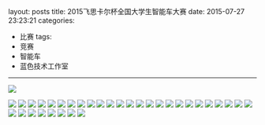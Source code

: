 layout: posts
title: 2015飞思卡尔杯全国大学生智能车大赛
date: 2015-07-27 23:23:21
categories:
- 比赛
tags: 
- 竞赛
- 智能车 
- 蓝色技术工作室
---

![](http://og9nrsw1n.bkt.clouddn.com/2015%E6%99%BA%E8%83%BD%E8%BD%A6%E5%B8%B8%E7%86%9F%E5%8C%BA%E8%B5%9BP7220004.JPG)
<!-- more -->
![](http://og9nrsw1n.bkt.clouddn.com/2015%E6%99%BA%E8%83%BD%E8%BD%A6%E5%B8%B8%E7%86%9F%E5%8C%BA%E8%B5%9BP7220004.JPG)
![](http://og9nrsw1n.bkt.clouddn.com/2015%E6%99%BA%E8%83%BD%E8%BD%A6%E5%B8%B8%E7%86%9F%E5%8C%BA%E8%B5%9BP7230035.JPG)
![](http://og9nrsw1n.bkt.clouddn.com/2015%E6%99%BA%E8%83%BD%E8%BD%A6%E5%B8%B8%E7%86%9F%E5%8C%BA%E8%B5%9BP7230050.JPG)
![](http://og9nrsw1n.bkt.clouddn.com/2015%E6%99%BA%E8%83%BD%E8%BD%A6%E5%B8%B8%E7%86%9F%E5%8C%BA%E8%B5%9BP7230051.JPG)
![](http://og9nrsw1n.bkt.clouddn.com/2015%E6%99%BA%E8%83%BD%E8%BD%A6%E5%B8%B8%E7%86%9F%E5%8C%BA%E8%B5%9BP7250053.JPG)
![](http://og9nrsw1n.bkt.clouddn.com/2015%E6%99%BA%E8%83%BD%E8%BD%A6%E5%B8%B8%E7%86%9F%E5%8C%BA%E8%B5%9BP7250054.JPG)
![](http://og9nrsw1n.bkt.clouddn.com/2015%E6%99%BA%E8%83%BD%E8%BD%A6%E5%B8%B8%E7%86%9F%E5%8C%BA%E8%B5%9BP7250055.JPG)
![](http://og9nrsw1n.bkt.clouddn.com/2015%E6%99%BA%E8%83%BD%E8%BD%A6%E5%B8%B8%E7%86%9F%E5%8C%BA%E8%B5%9BQQ图片20150826135639.jpg)
![](http://og9nrsw1n.bkt.clouddn.com/2015%E6%99%BA%E8%83%BD%E8%BD%A6%E5%B8%B8%E7%86%9F%E5%8C%BA%E8%B5%9BQQ图片20150826135642.jpg)
![](http://og9nrsw1n.bkt.clouddn.com/2015%E6%99%BA%E8%83%BD%E8%BD%A6%E5%B8%B8%E7%86%9F%E5%8C%BA%E8%B5%9BQQ图片20150826135646.jpg)
![](http://og9nrsw1n.bkt.clouddn.com/2015%E6%99%BA%E8%83%BD%E8%BD%A6%E5%B8%B8%E7%86%9F%E5%8C%BA%E8%B5%9BQQ图片20150826135649.jpg)
![](http://og9nrsw1n.bkt.clouddn.com/2015%E6%99%BA%E8%83%BD%E8%BD%A6%E5%B8%B8%E7%86%9F%E5%8C%BA%E8%B5%9BQQ图片20150826135652.jpg)
![](http://og9nrsw1n.bkt.clouddn.com/2015%E6%99%BA%E8%83%BD%E8%BD%A6%E5%B8%B8%E7%86%9F%E5%8C%BA%E8%B5%9BQQ图片20150826135656.jpg)
![](http://og9nrsw1n.bkt.clouddn.com/2015%E6%99%BA%E8%83%BD%E8%BD%A6%E5%B8%B8%E7%86%9F%E5%8C%BA%E8%B5%9BQQ图片20150826135659.jpg)
![](http://og9nrsw1n.bkt.clouddn.com/2015%E6%99%BA%E8%83%BD%E8%BD%A6%E5%B8%B8%E7%86%9F%E5%8C%BA%E8%B5%9BQQ图片20150826135707.jpg)
![](http://og9nrsw1n.bkt.clouddn.com/2015%E6%99%BA%E8%83%BD%E8%BD%A6%E5%B8%B8%E7%86%9F%E5%8C%BA%E8%B5%9BQQ图片20150826135710.jpg)
![](http://og9nrsw1n.bkt.clouddn.com/2015%E6%99%BA%E8%83%BD%E8%BD%A6%E5%B8%B8%E7%86%9F%E5%8C%BA%E8%B5%9BQQ图片20150826135714.jpg)
![](http://og9nrsw1n.bkt.clouddn.com/2015%E6%99%BA%E8%83%BD%E8%BD%A6%E5%B8%B8%E7%86%9F%E5%8C%BA%E8%B5%9BQQ图片20150826135730.jpg)
![](http://og9nrsw1n.bkt.clouddn.com/2015%E6%99%BA%E8%83%BD%E8%BD%A6%E5%B8%B8%E7%86%9F%E5%8C%BA%E8%B5%9BQQ图片20150826135739.jpg)
![](http://og9nrsw1n.bkt.clouddn.com/2015%E6%99%BA%E8%83%BD%E8%BD%A6%E5%B8%B8%E7%86%9F%E5%8C%BA%E8%B5%9BQQ图片20150826135748.jpg)
![](http://og9nrsw1n.bkt.clouddn.com/2015%E6%99%BA%E8%83%BD%E8%BD%A6%E5%B8%B8%E7%86%9F%E5%8C%BA%E8%B5%9BQQ图片20150826135809.jpg)
![](http://og9nrsw1n.bkt.clouddn.com/2015%E6%99%BA%E8%83%BD%E8%BD%A6%E5%B8%B8%E7%86%9F%E5%8C%BA%E8%B5%9BQQ图片20150826135813.jpg)
![](http://og9nrsw1n.bkt.clouddn.com/2015%E6%99%BA%E8%83%BD%E8%BD%A6%E5%B8%B8%E7%86%9F%E5%8C%BA%E8%B5%9BQQ图片20150826135818.jpg)
![](http://og9nrsw1n.bkt.clouddn.com/2015%E6%99%BA%E8%83%BD%E8%BD%A6%E5%B8%B8%E7%86%9F%E5%8C%BA%E8%B5%9BQQ图片20150826135828.jpg)
![](http://og9nrsw1n.bkt.clouddn.com/2015%E6%99%BA%E8%83%BD%E8%BD%A6%E5%B8%B8%E7%86%9F%E5%8C%BA%E8%B5%9BQQ图片20150826135836.jpg)
![](http://og9nrsw1n.bkt.clouddn.com/2015%E6%99%BA%E8%83%BD%E8%BD%A6%E5%B8%B8%E7%86%9F%E5%8C%BA%E8%B5%9BQQ图片20150826135842.jpg)
![](http://og9nrsw1n.bkt.clouddn.com/2015%E6%99%BA%E8%83%BD%E8%BD%A6%E5%B8%B8%E7%86%9F%E5%8C%BA%E8%B5%9BQQ图片20150826135848.jpg)
![](http://og9nrsw1n.bkt.clouddn.com/2015%E6%99%BA%E8%83%BD%E8%BD%A6%E5%B8%B8%E7%86%9F%E5%8C%BA%E8%B5%9BQQ图片20150826135856.jpg)
![](http://og9nrsw1n.bkt.clouddn.com/2015%E6%99%BA%E8%83%BD%E8%BD%A6%E5%B8%B8%E7%86%9F%E5%8C%BA%E8%B5%9BQQ图片20150826135902.jpg)
![](http://og9nrsw1n.bkt.clouddn.com/2015%E6%99%BA%E8%83%BD%E8%BD%A6%E5%B8%B8%E7%86%9F%E5%8C%BA%E8%B5%9BQQ图片20150826135912.jpg)
![](http://og9nrsw1n.bkt.clouddn.com/2015%E6%99%BA%E8%83%BD%E8%BD%A6%E5%B8%B8%E7%86%9F%E5%8C%BA%E8%B5%9BQQ图片20150826135923.jpg)
![](http://og9nrsw1n.bkt.clouddn.com/2015%E6%99%BA%E8%83%BD%E8%BD%A6%E5%B8%B8%E7%86%9F%E5%8C%BA%E8%B5%9BQQ图片20150826135928.jpg)
![](http://og9nrsw1n.bkt.clouddn.com/2015%E6%99%BA%E8%83%BD%E8%BD%A6%E5%B8%B8%E7%86%9F%E5%8C%BA%E8%B5%9BQQ图片20150826135938.jpg)
